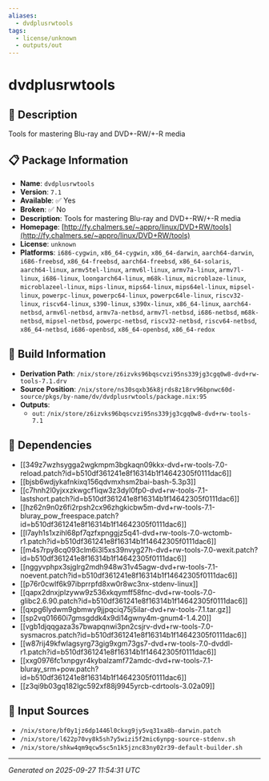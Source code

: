 ```yaml
---
aliases:
  - dvdplusrwtools
tags:
  - license/unknown
  - outputs/out
---
```


# dvdplusrwtools

## 📝 Description

Tools for mastering Blu-ray and DVD+-RW/+-R media

## 📋 Package Information

- **Name**: `dvdplusrwtools`
- **Version**: `7.1`
- **Available**: ✅ Yes
- **Broken**: ✅ No
- **Description**: Tools for mastering Blu-ray and DVD+-RW/+-R media
- **Homepage**: [http://fy.chalmers.se/~appro/linux/DVD+RW/tools](http://fy.chalmers.se/~appro/linux/DVD+RW/tools)
- **License**: `unknown`
- **Platforms**: `i686-cygwin`, `x86_64-cygwin`, `x86_64-darwin`, `aarch64-darwin`, `i686-freebsd`, `x86_64-freebsd`, `aarch64-freebsd`, `x86_64-solaris`, `aarch64-linux`, `armv5tel-linux`, `armv6l-linux`, `armv7a-linux`, `armv7l-linux`, `i686-linux`, `loongarch64-linux`, `m68k-linux`, `microblaze-linux`, `microblazeel-linux`, `mips-linux`, `mips64-linux`, `mips64el-linux`, `mipsel-linux`, `powerpc-linux`, `powerpc64-linux`, `powerpc64le-linux`, `riscv32-linux`, `riscv64-linux`, `s390-linux`, `s390x-linux`, `x86_64-linux`, `aarch64-netbsd`, `armv6l-netbsd`, `armv7a-netbsd`, `armv7l-netbsd`, `i686-netbsd`, `m68k-netbsd`, `mipsel-netbsd`, `powerpc-netbsd`, `riscv32-netbsd`, `riscv64-netbsd`, `x86_64-netbsd`, `i686-openbsd`, `x86_64-openbsd`, `x86_64-redox`

## 🔧 Build Information

- **Derivation Path**: `/nix/store/z6izvks96bqscvzi95ns339jg3cgq0w8-dvd+rw-tools-7.1.drv`
- **Source Position**: `/nix/store/ns30sqxb36k8jrds8z18rv96bpnwc60d-source/pkgs/by-name/dv/dvdplusrwtools/package.nix:95`
- **Outputs**:
  - `out`:  `/nix/store/z6izvks96bqscvzi95ns339jg3cgq0w8-dvd+rw-tools-7.1`

## 🔗 Dependencies

- [[349z7wzhsygga2wgkmpm3bgkaqn09kkx-dvd+rw-tools-7.0-reload.patch?id=b510df361241e8f16314b1f14642305f0111dac6]]
- [[bjsb6wdjykafnkixq156qdvmxhsm2bai-bash-5.3p3]]
- [[c7hnh2l0yjxxzkwgcf1iqw3z3dyl0fp0-dvd+rw-tools-7.1-lastshort.patch?id=b510df361241e8f16314b1f14642305f0111dac6]]
- [[hz62n9n0z6fi2rpsh2cx96zhgkicbw5m-dvd+rw-tools-7.1-bluray_pow_freespace.patch?id=b510df361241e8f16314b1f14642305f0111dac6]]
- [[l7ayh1s1xzihl68pf7qzfxpnggjz5q41-dvd+rw-tools-7.0-wctomb-r1.patch?id=b510df361241e8f16314b1f14642305f0111dac6]]
- [[m4s7rpy8cq093clm6i3l5xs39nvyg27h-dvd+rw-tools-7.0-wexit.patch?id=b510df361241e8f16314b1f14642305f0111dac6]]
- [[nggyvphpx3sjglrg2mdh948w31v45agw-dvd+rw-tools-7.1-noevent.patch?id=b510df361241e8f16314b1f14642305f0111dac6]]
- [[p76r0cwlf6k97ibprrpfd8xw0r8wc3nx-stdenv-linux]]
- [[qapx2dnxjplzyww9z536xkqymff58fnc-dvd+rw-tools-7.0-glibc2.6.90.patch?id=b510df361241e8f16314b1f14642305f0111dac6]]
- [[qxpg6lydwm9gbmwy9jjpqciq75j5ilar-dvd+rw-tools-7.1.tar.gz]]
- [[sp2vq01660i7gmsgddk4x9di14gwny4m-gnum4-1.4.20]]
- [[vgb1djqqgaza3s7bwapqnwi3pn2csjrv-dvd+rw-tools-7.0-sysmacros.patch?id=b510df361241e8f16314b1f14642305f0111dac6]]
- [[w87rij49kfwlagsyrg73gig9xgm73gs7-dvd+rw-tools-7.0-dvddl-r1.patch?id=b510df361241e8f16314b1f14642305f0111dac6]]
- [[xxg0976fc1xnpgyr4kybalzamf72amdc-dvd+rw-tools-7.1-bluray_srm+pow.patch?id=b510df361241e8f16314b1f14642305f0111dac6]]
- [[z3qi9b03gq182lgc592xf88j9945yrcb-cdrtools-3.02a09]]

## 📁 Input Sources

- `/nix/store/bf0y1jz6dp1446l0ckxg9jy5vq31xa8b-darwin.patch`
- `/nix/store/l622p70vy8k5sh7y5wizi5f2mic6ynpg-source-stdenv.sh`
- `/nix/store/shkw4qm9qcw5sc5n1k5jznc83ny02r39-default-builder.sh`

---
*Generated on 2025-09-27 11:54:31 UTC*
